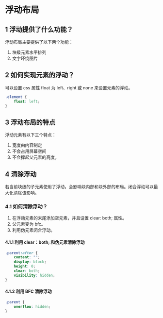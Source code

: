 # 浮动布局

## 1  浮动提供了什么功能？
浮动布局主要提供了以下两个功能：
1. 块级元素水平排列
2. 文字环绕图片

## 2  如何实现元素的浮动？
可以设置 css 属性 float 为 left、right 或 none 来设置元素的浮动。
```css
.element {
    float: left;
}
```

## 3  浮动布局的特点
浮动元素有以下三个特点：
1. 宽度由内容制定
2. 不会占用屏幕空间
3. 不会撑起父元素的高度。

## 4  清除浮动
若当前块级的子元素使用了浮动，会影响块内部和块外部的布局。闭合浮动可以最大化清除该影响。

### 4.1  如何清除浮动？
1. 在浮动元素的末尾添加空元素，并且设置 clear: both; 属性。
2. 父元素变为 bfc。
3. 利用伪元素闭合浮动。

#### 4.1.1  利用 clear：both; 和伪元素清除浮动
```css
.parent:after {
    content: "";
    display: block;
    height: 0;
    clear: both;
    visibility: hidden;
}
```

#### 4.1.2  利用 BFC 清除浮动 
```css 
.parent {
    overflow: hidden;
}
```